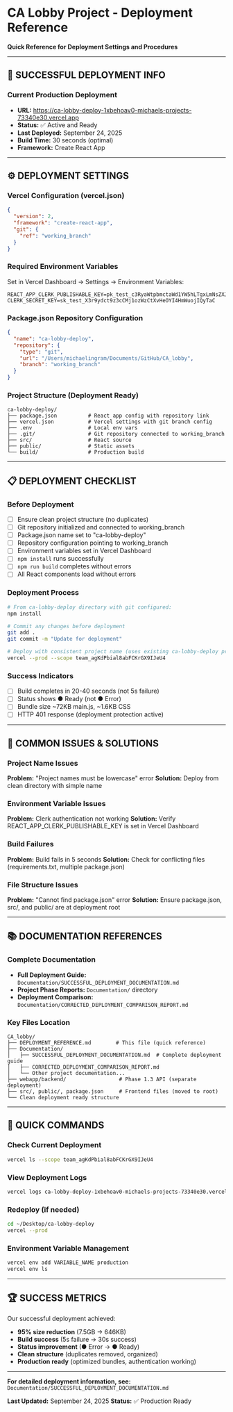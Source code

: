 # CA Lobby Project - Deployment Reference

**Quick Reference for Deployment Settings and Procedures**

---

## 🚀 **SUCCESSFUL DEPLOYMENT INFO**

### **Current Production Deployment**
- **URL:** https://ca-lobby-deploy-1xbehoav0-michaels-projects-73340e30.vercel.app
- **Status:** ✅ Active and Ready
- **Last Deployed:** September 24, 2025
- **Build Time:** 30 seconds (optimal)
- **Framework:** Create React App

---

## ⚙️ **DEPLOYMENT SETTINGS**

### **Vercel Configuration (vercel.json)**
```json
{
  "version": 2,
  "framework": "create-react-app",
  "git": {
    "ref": "working_branch"
  }
}
```

### **Required Environment Variables**
Set in Vercel Dashboard → Settings → Environment Variables:
```
REACT_APP_CLERK_PUBLISHABLE_KEY=pk_test_c3RyaWtpbmctaWd1YW5hLTgxLmNsZXJrLmFjY291bnRzLmRldiQ
CLERK_SECRET_KEY=sk_test_X3r9ydct9z3cCMj1ozWzCtXvHeOYI4HmWuojIQyTaC
```

### **Package.json Repository Configuration**
```json
{
  "name": "ca-lobby-deploy",
  "repository": {
    "type": "git",
    "url": "/Users/michaelingram/Documents/GitHub/CA_lobby",
    "branch": "working_branch"
  }
}
```

### **Project Structure (Deployment Ready)**
```
ca-lobby-deploy/
├── package.json          # React app config with repository link
├── vercel.json           # Vercel settings with git branch config
├── .env                  # Local env vars
├── .git/                 # Git repository connected to working_branch
├── src/                  # React source
├── public/               # Static assets
└── build/                # Production build
```

---

## 📋 **DEPLOYMENT CHECKLIST**

### **Before Deployment**
- [ ] Ensure clean project structure (no duplicates)
- [ ] Git repository initialized and connected to working_branch
- [ ] Package.json name set to "ca-lobby-deploy"
- [ ] Repository configuration pointing to working_branch
- [ ] Environment variables set in Vercel Dashboard
- [ ] `npm install` runs successfully
- [ ] `npm run build` completes without errors
- [ ] All React components load without errors

### **Deployment Process**
```bash
# From ca-lobby-deploy directory with git configured:
npm install

# Commit any changes before deployment
git add .
git commit -m "Update for deployment"

# Deploy with consistent project name (uses existing ca-lobby-deploy project)
vercel --prod --scope team_agKdPbial8abFCKrGX9IJeU4
```

### **Success Indicators**
- [ ] Build completes in 20-40 seconds (not 5s failure)
- [ ] Status shows ● Ready (not ● Error)
- [ ] Bundle size ~72KB main.js, ~1.6KB CSS
- [ ] HTTP 401 response (deployment protection active)

---

## 🔧 **COMMON ISSUES & SOLUTIONS**

### **Project Name Issues**
**Problem:** "Project names must be lowercase" error
**Solution:** Deploy from clean directory with simple name

### **Environment Variable Issues**
**Problem:** Clerk authentication not working
**Solution:** Verify REACT_APP_CLERK_PUBLISHABLE_KEY is set in Vercel Dashboard

### **Build Failures**
**Problem:** Build fails in 5 seconds
**Solution:** Check for conflicting files (requirements.txt, multiple package.json)

### **File Structure Issues**
**Problem:** "Cannot find package.json" error
**Solution:** Ensure package.json, src/, and public/ are at deployment root

---

## 📚 **DOCUMENTATION REFERENCES**

### **Complete Documentation**
- **Full Deployment Guide:** `Documentation/SUCCESSFUL_DEPLOYMENT_DOCUMENTATION.md`
- **Project Phase Reports:** `Documentation/` directory
- **Deployment Comparison:** `Documentation/CORRECTED_DEPLOYMENT_COMPARISON_REPORT.md`

### **Key Files Location**
```
CA_lobby/
├── DEPLOYMENT_REFERENCE.md        # This file (quick reference)
├── Documentation/
│   ├── SUCCESSFUL_DEPLOYMENT_DOCUMENTATION.md  # Complete deployment guide
│   ├── CORRECTED_DEPLOYMENT_COMPARISON_REPORT.md
│   └── Other project documentation...
├── webapp/backend/                 # Phase 1.3 API (separate deployment)
├── src/, public/, package.json     # Frontend files (moved to root)
└── Clean deployment ready structure
```

---

## 🎯 **QUICK COMMANDS**

### **Check Current Deployment**
```bash
vercel ls --scope team_agKdPbial8abFCKrGX9IJeU4
```

### **View Deployment Logs**
```bash
vercel logs ca-lobby-deploy-1xbehoav0-michaels-projects-73340e30.vercel.app
```

### **Redeploy (if needed)**
```bash
cd ~/Desktop/ca-lobby-deploy
vercel --prod
```

### **Environment Variable Management**
```bash
vercel env add VARIABLE_NAME production
vercel env ls
```

---

## 🏆 **SUCCESS METRICS**

Our successful deployment achieved:
- **95% size reduction** (7.5GB → 646KB)
- **Build success** (5s failure → 30s success)
- **Status improvement** (● Error → ● Ready)
- **Clean structure** (duplicates removed, organized)
- **Production ready** (optimized bundles, authentication working)

---

**For detailed deployment information, see:** `Documentation/SUCCESSFUL_DEPLOYMENT_DOCUMENTATION.md`

**Last Updated:** September 24, 2025
**Status:** ✅ Production Ready